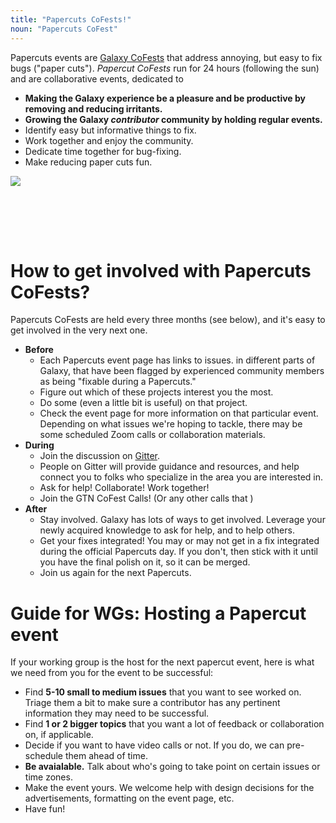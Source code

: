 ```yaml
---
title: "Papercuts CoFests!"
noun: "Papercuts CoFest"
---
```


Papercuts events are [Galaxy CoFests](/events/cofests/) that address annoying, but easy to fix bugs ("paper cuts"). _Papercut CoFests_ run for 24 hours (following the sun) and are collaborative events, dedicated to

-   **Making the Galaxy experience be a pleasure and be productive by removing and reducing irritants.**
-   **Growing the Galaxy _contributor_ community by holding regular events.**
-   Identify easy but informative things to fix.
-   Work together and enjoy the community.
-   Dedicate time together for bug-fixing.
-   Make reducing paper cuts fun.

<div class="text-center img-sizer autowidth" style="height: 6rem">

![](/images/galaxy-logos/papercuts.png)

</div>

# How to get involved with Papercuts CoFests?

Papercuts CoFests are held every three months (see below), and it's easy to get involved in the very next one.

-   **Before**
    -   Each Papercuts event page has links to issues. in different parts of Galaxy, that have been flagged by experienced community members as being "fixable during a Papercuts."
    -   Figure out which of these projects interest you the most.
    -   Do some (even a little bit is useful) on that project.
    -   Check the event page for more information on that particular event. Depending on what issues we're hoping to tackle, there may be some scheduled Zoom calls or collaboration materials.
-   **During**
    -   Join the discussion on [Gitter](https://gitter.im/galaxyproject/Lobby).
    -   People on Gitter will provide guidance and resources, and help connect you to folks who specialize in the area you are interested in.
    -   Ask for help! Collaborate! Work together!
    -   Join the GTN CoFest Calls! (Or any other calls that )
-   **After**
    -   Stay involved. Galaxy has lots of ways to get involved. Leverage your newly acquired knowledge to ask for help, and to help others.
    -   Get your fixes integrated! You may or may not get in a fix integrated during the official Papercuts day. If you don't, then stick with it until you have the final polish on it, so it can be merged.
    -   Join us again for the next Papercuts.

# Guide for WGs: Hosting a Papercut event

If your working group is the host for the next papercut event, here is what we need from you for the event to be successful:

-   Find **5-10 small to medium issues** that you want to see worked on. Triage them a bit to make sure a contributor has any pertinent information they may need to be successful.
-   Find **1 or 2 bigger topics** that you want a lot of feedback or collaboration on, if applicable.
-   Decide if you want to have video calls or not. If you do, we can pre-schedule them ahead of time.
-   **Be avaialable.** Talk about who's going to take point on certain issues or time zones.
-   Make the event yours. We welcome help with design decisions for the advertisements, formatting on the event page, etc.
-   Have fun!
